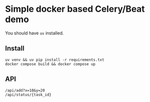 # Simple docker based Celery/Beat demo

You should have `uv` installed.

## Install

```
uv venv && uv pip install -r requirements.txt
docker compose build && docker compose up
```

## API

```
/api/add?x=10&y=20
/api/status/{task_id}
```
